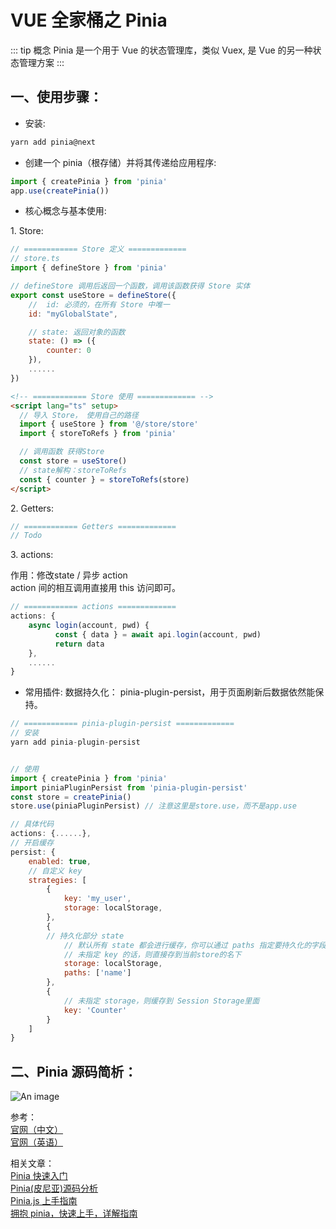 # VUE 全家桶之 Pinia

::: tip 概念
Pinia 是一个用于 Vue 的状态管理库，类似 Vuex, 是 Vue 的另一种状态管理方案
:::

## 一、使用步骤：

- 安装:

```js
yarn add pinia@next
```

- 创建一个 pinia（根存储）并将其传递给应用程序:

```js
import { createPinia } from 'pinia'
app.use(createPinia())
```

- 核心概念与基本使用:
<p>1. Store:</p>

```js
// ============ Store 定义 =============
// store.ts
import { defineStore } from 'pinia'

// defineStore 调用后返回一个函数，调用该函数获得 Store 实体
export const useStore = defineStore({
    //  id: 必须的，在所有 Store 中唯一
    id: "myGlobalState",

    // state: 返回对象的函数
    state: () => ({
        counter: 0
    }),
    ......
})
```

```html
<!-- ============ Store 使用 ============= -->
<script lang="ts" setup>
  // 导入 Store， 使用自己的路径
  import { useStore } from '@/store/store'
  import { storeToRefs } from 'pinia'

  // 调用函数 获得Store
  const store = useStore()
  // state解构：storeToRefs
  const { counter } = storeToRefs(store)
</script>
```

<p>2. Getters:</p>

```js
// ============ Getters =============
// Todo
```

<p>3. actions:</p>
作用：修改state / 异步 action <br/>
action 间的相互调用直接用 this 访问即可。

```js
// ============ actions =============
actions: {
    async login(account, pwd) {
          const { data } = await api.login(account, pwd)
          return data
    },
    ......
}
```

- 常用插件:
  数据持久化： pinia-plugin-persist，用于页面刷新后数据依然能保持。

```js
// ============ pinia-plugin-persist =============
// 安装
yarn add pinia-plugin-persist


// 使用
import { createPinia } from 'pinia'
import piniaPluginPersist from 'pinia-plugin-persist'
const store = createPinia()
store.use(piniaPluginPersist) // 注意这里是store.use，而不是app.use

// 具体代码
actions: {......},
// 开启缓存
persist: {
    enabled: true,
    // 自定义 key
    strategies: [
        {
            key: 'my_user',
            storage: localStorage,
        },
        {
        // 持久化部分 state
            // 默认所有 state 都会进行缓存，你可以通过 paths 指定要持久化的字段，其他的则不会进行持久化。
            // 未指定 key 的话，则直接存到当前store的名下
            storage: localStorage,
            paths: ['name']
        },
        {
            // 未指定 storage，则缓存到 Session Storage里面
            key: 'Counter'
        }
    ]
}
```

## 二、Pinia 源码简析：

![An image](/images/prev/pinia.png)

参考：<br />
<a href="https://pinia.web3doc.top/" target="_blank">官网（中文）</a><br />
<a href="https://pinia.vuejs.org/" target="_blank">官网（英语）</a><br />

相关文章：<br />
<a href="https://segmentfault.com/a/1190000040373313" target="_blank">Pinia 快速入门</a><br />
<a href="https://juejin.cn/post/7031727358369333279" target="_blank">Pinia(皮尼亚)源码分析</a><br />
<a href="https://segmentfault.com/a/1190000041246156" target="_blank">Pinia.js 上手指南</a><br />
<a href="https://juejin.cn/post/7063376847198748702" target="_blank">拥抱 pinia，快速上手，详解指南</a><br />
